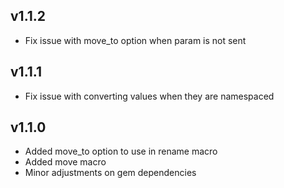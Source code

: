 ## v1.1.2
* Fix issue with move_to option when param is not sent

## v1.1.1
* Fix issue with converting values when they are namespaced

## v1.1.0
* Added move_to option to use in rename macro
* Added move macro
* Minor adjustments on gem dependencies
